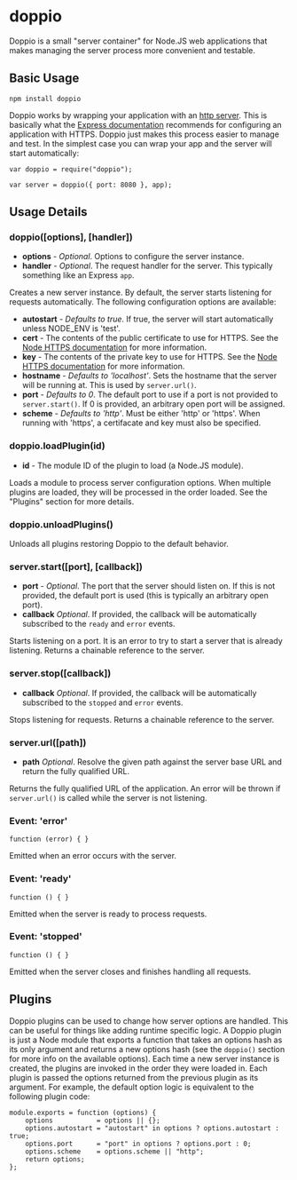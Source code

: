 doppio
======

Doppio is a small "server container" for Node.JS web applications that makes
managing the server process more convenient and testable.

## Basic Usage

    npm install doppio

Doppio works by wrapping your application with an [http server][1]. This is
basically what the [Express documentation][2] recommends for configuring an
application with HTTPS. Doppio just makes this process easier to manage and
test. In the simplest case you can wrap your app and the server will start
automatically:

    var doppio = require("doppio");
    
    var server = doppio({ port: 8080 }, app);

## Usage Details

### doppio([options], [handler])

 + **options** - _Optional_. Options to configure the server instance.
 + **handler** - _Optional_. The request handler for the server. This typically
    something like an Express `app`.

Creates a new server instance. By default, the server starts listening for
requests automatically. The following configuration options are available:

 + **autostart** - _Defaults to true_. If true, the server will start
    automatically unless NODE_ENV is 'test'.
 + **cert** - The contents of the public certificate to use for HTTPS. See the
    [Node HTTPS documentation][3] for more information.
 + **key** - The contents of the private key to use for HTTPS. See the
    [Node HTTPS documentation][3] for more information.
 + **hostname** - _Defaults to 'localhost'_. Sets the hostname that the server
    will be running at. This is used by `server.url()`.
 + **port** - _Defaults to 0_. The default port to use if a port is not provided
    to `server.start()`. If 0 is provided, an arbitrary open port will be
    assigned.
 + **scheme** - _Defaults to 'http'_. Must be either 'http' or 'https'. When
    running with 'https', a certifacate and key must also be specified.

### doppio.loadPlugin(id)

 + **id** - The module ID of the plugin to load (a Node.JS module).

Loads a module to process server configuration options. When multiple plugins
are loaded, they will be processed in the order loaded. See the "Plugins"
section for more details.

### doppio.unloadPlugins()

Unloads all plugins restoring Doppio to the default behavior.

### server.start([port], [callback])

 + **port** - _Optional_. The port that the server should listen on. If this
    is not provided, the default port is used (this is typically an arbitrary
    open port).
 + **callback** _Optional_. If provided, the callback will be automatically
    subscribed to the `ready` and `error` events.

Starts listening on a port. It is an error to try to start a server that is
already listening. Returns a chainable reference to the server.

### server.stop([callback])

 + **callback** _Optional_. If provided, the callback will be automatically
    subscribed to the `stopped` and `error` events.

Stops listening for requests. Returns a chainable reference to the server.

### server.url([path])

 + **path** _Optional_. Resolve the given path against the server base URL and
    return the fully qualified URL.

Returns the fully qualified URL of the application. An error will be thrown if
`server.url()` is called while the server is not listening.

### Event: 'error'

    function (error) { }

Emitted when an error occurs with the server.

### Event: 'ready'

    function () { }

Emitted when the server is ready to process requests.

### Event: 'stopped'

    function () { }

Emitted when the server closes and finishes handling all requests.

## Plugins

Doppio plugins can be used to change how server options are handled. This can be
useful for things like adding runtime specific logic. A Doppio plugin is just a
Node module that exports a function that takes an options hash as its only
argument and returns a new options hash (see the `doppio()` section for more
info on the available options). Each time a new server instance is created, the
plugins are invoked in the order they were loaded in. Each plugin is passed the
options returned from the previous plugin as its argument. For example, the
default option logic is equivalent to the following plugin code:

    module.exports = function (options) {
        options           = options || {};
        options.autostart = "autostart" in options ? options.autostart : true;
        options.port      = "port" in options ? options.port : 0;
        options.scheme    = options.scheme || "http";
        return options;
    };

[1]: http://nodejs.org/api/http.html#http_http_createserver_requestlistener "Node.JS HTTP Server"
[2]: http://expressjs.com/api.html#app.listen "Express app.listen()"
[3]: http://nodejs.org/api/https.html "Node.JS HTTPS Server"
